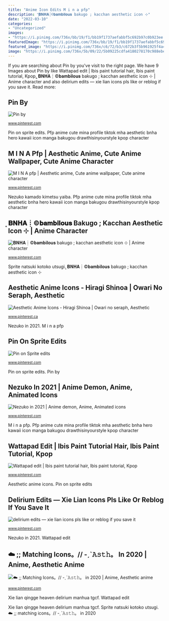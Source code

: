 ```yaml
---
title: "Anime Icon Edits M i n a pfp"
description: "͎𝐁𝐍𝐇𝐀┊©𝐛𝐚𝐦𝐛𝐢𝐥𝐨𝐮𝐬 bakugo ; kacchan aesthetic icon ⊹"
date: "2022-03-10"
categories:
- "Uncategorized"
images:
- "https://i.pinimg.com/736x/bb/19/f1/bb19f1737aefabbf5c692b97c0b923ee.jpg"
featuredImage: "https://i.pinimg.com/736x/bb/19/f1/bb19f1737aefabbf5c692b97c0b923ee.jpg"
featured_image: "https://i.pinimg.com/736x/c6/72/b3/c672b3f5b961925f4a4eed3166c892b7.jpg"
image: "https://i.pinimg.com/736x/5b/09/22/5b09225cdfa4180278170c988ebe6a68.jpg"
---
```


If you are searching about Pin by you've visit to the right page. We have 9 Images about Pin by like Wattapad edit | Ibis paint tutorial hair, Ibis paint tutorial, Kpop, ͎𝐁𝐍𝐇𝐀┊©𝐛𝐚𝐦𝐛𝐢𝐥𝐨𝐮𝐬 bakugo ; kacchan aesthetic icon ⊹ | Anime character and also delirium edits — xie lian icons pls like or reblog if you save it. Read more:

## Pin By

![Pin by](https://i.pinimg.com/736x/d5/04/1f/d5041fd101d4461b116d0f6dac60acb9.jpg "Aesthetic anime icons")

<small>www.pinterest.com</small>

Pin on sprite edits. Pfp anime cute mina profile tiktok mha aesthetic bnha hero kawaii icon manga bakugou drawthisinyourstyle kpop character

## M I N A Pfp | Aesthetic Anime, Cute Anime Wallpaper, Cute Anime Character

![M I N A pfp | Aesthetic anime, Cute anime wallpaper, Cute anime character](https://i.pinimg.com/736x/a8/8f/bf/a88fbff26a52df2b3b7953d6ad88e8c4.jpg "Sprite natsuki kotoko utsugi")

<small>www.pinterest.com</small>

Nezuko kamado kimetsu yaiba. Pfp anime cute mina profile tiktok mha aesthetic bnha hero kawaii icon manga bakugou drawthisinyourstyle kpop character

## ͎𝐁𝐍𝐇𝐀┊©𝐛𝐚𝐦𝐛𝐢𝐥𝐨𝐮𝐬 Bakugo ; Kacchan Aesthetic Icon ⊹ | Anime Character

![͎𝐁𝐍𝐇𝐀┊©𝐛𝐚𝐦𝐛𝐢𝐥𝐨𝐮𝐬 bakugo ; kacchan aesthetic icon ⊹ | Anime character](https://i.pinimg.com/736x/5b/09/22/5b09225cdfa4180278170c988ebe6a68.jpg "Pfp anime cute mina profile tiktok mha aesthetic bnha hero kawaii icon manga bakugou drawthisinyourstyle kpop character")

<small>www.pinterest.com</small>

Sprite natsuki kotoko utsugi. ͎𝐁𝐍𝐇𝐀┊©𝐛𝐚𝐦𝐛𝐢𝐥𝐨𝐮𝐬 bakugo ; kacchan aesthetic icon ⊹

## Aesthetic Anime Icons - Hiragi Shinoa | Owari No Seraph, Aesthetic

![Aesthetic Anime Icons - Hiragi Shinoa | Owari no seraph, Aesthetic](https://i.pinimg.com/736x/bb/19/f1/bb19f1737aefabbf5c692b97c0b923ee.jpg "Edit edits ibispaint manipulation wattapad korean")

<small>www.pinterest.ca</small>

Nezuko in 2021. M i n a pfp

## Pin On Sprite Edits

![Pin on Sprite edits](https://i.pinimg.com/736x/01/23/1f/01231f4219d746f564bbbde972789f39.jpg "Pfp anime cute mina profile tiktok mha aesthetic bnha hero kawaii icon manga bakugou drawthisinyourstyle kpop character")

<small>www.pinterest.com</small>

Pin on sprite edits. Pin by

## Nezuko In 2021 | Anime Demon, Anime, Animated Icons

![Nezuko in 2021 | Anime demon, Anime, Animated icons](https://i.pinimg.com/736x/c6/72/b3/c672b3f5b961925f4a4eed3166c892b7.jpg "Sprite natsuki kotoko utsugi")

<small>www.pinterest.com</small>

M i n a pfp. Pfp anime cute mina profile tiktok mha aesthetic bnha hero kawaii icon manga bakugou drawthisinyourstyle kpop character

## Wattapad Edit | Ibis Paint Tutorial Hair, Ibis Paint Tutorial, Kpop

![Wattapad edit | Ibis paint tutorial hair, Ibis paint tutorial, Kpop](https://i.pinimg.com/736x/5d/cd/a5/5dcda5203fd218e03b122700343970c1.jpg "Delirium edits — xie lian icons pls like or reblog if you save it")

<small>www.pinterest.com</small>

Aesthetic anime icons. Pin on sprite edits

## Delirium Edits — Xie Lian Icons Pls Like Or Reblog If You Save It

![delirium edits — xie lian icons pls like or reblog if you save it](https://i.pinimg.com/736x/da/12/a0/da12a066ab18a1a3d1da6b7ee87f678a.jpg "Wattapad edit")

<small>www.pinterest.com</small>

Nezuko in 2021. Wattapad edit

## ☁️ ;; Matching Icons。// -ˏˋ𝙰𝚜𝚝𝚑。 In 2020 | Anime, Aesthetic Anime

![☁️ ;; Matching Icons。// -ˏˋ𝙰𝚜𝚝𝚑。 in 2020 | Anime, Aesthetic anime](https://i.pinimg.com/736x/aa/84/f1/aa84f1c22fe67e83a14ee2d3ef1a5e15.jpg "Pin on sprite edits")

<small>www.pinterest.com</small>

Xie lian qingge heaven delirium manhua tgcf. Wattapad edit

Xie lian qingge heaven delirium manhua tgcf. Sprite natsuki kotoko utsugi. ☁️ ;; matching icons。// -ˏˋ𝙰𝚜𝚝𝚑。 in 2020
